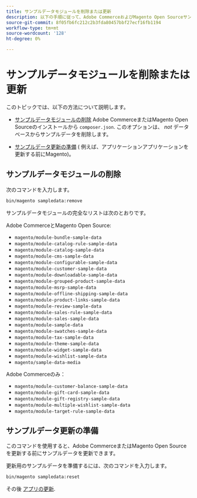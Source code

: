 ```yaml
---
title: サンプルデータモジュールを削除または更新
description: 以下の手順に従って、Adobe CommerceおよびMagento Open Sourceサンプルデータモジュールを管理します。
source-git-commit: 8f05fb6fc212c2b3fda80457bbf27ecf16fb1194
workflow-type: tm+mt
source-wordcount: '128'
ht-degree: 0%

---
```



# サンプルデータモジュールを削除または更新

このトピックでは、以下の方法について説明します。

* [サンプルデータモジュールの削除](#remove-sample-data-modules) Adobe CommerceまたはMagento Open Sourceのインストールから `composer.json`. このオプションは、 *not* データベースからサンプルデータを削除します。

* [サンプルデータ更新の準備](#prepare-to-update-sample-data) ( 例えば、アプリケーションアプリケーションを更新する前にMagento)。

## サンプルデータモジュールの削除

次のコマンドを入力します。

```bash
bin/magento sampledata:remove
```

サンプルデータモジュールの完全なリストは次のとおりです。

Adobe CommerceとMagento Open Source:

* `magento/module-bundle-sample-data`
* `magento/module-catalog-rule-sample-data`
* `magento/module-catalog-sample-data`
* `magento/module-cms-sample-data`
* `magento/module-configurable-sample-data`
* `magento/module-customer-sample-data`
* `magento/module-downloadable-sample-data`
* `magento/module-grouped-product-sample-data`
* `magento/module-msrp-sample-data`
* `magento/module-offline-shipping-sample-data`
* `magento/module-product-links-sample-data`
* `magento/module-review-sample-data`
* `magento/module-sales-rule-sample-data`
* `magento/module-sales-sample-data`
* `magento/module-sample-data`
* `magento/module-swatches-sample-data`
* `magento/module-tax-sample-data`
* `magento/module-theme-sample-data`
* `magento/module-widget-sample-data`
* `magento/module-wishlist-sample-data`
* `magento/sample-data-media`

Adobe Commerceのみ：

* `magento/module-customer-balance-sample-data`
* `magento/module-gift-card-sample-data`
* `magento/module-gift-registry-sample-data`
* `magento/module-multiple-wishlist-sample-data`
* `magento/module-target-rule-sample-data`

## サンプルデータ更新の準備

このコマンドを使用すると、Adobe CommerceまたはMagento Open Sourceを更新する前にサンプルデータを更新できます。

更新用のサンプルデータを準備するには、次のコマンドを入力します。

```bash
bin/magento sampledata:reset
```

その後 [アプリの更新](../tutorials/uninstall.md#update-the-application).
